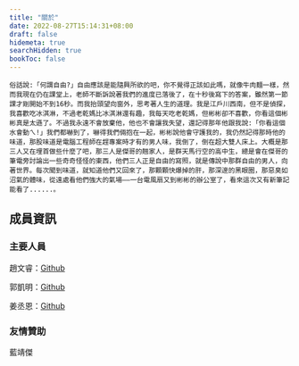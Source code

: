 ```yaml
---
title: "關於"
date: 2022-08-27T15:14:31+08:00
draft: false
hidemeta: true
searchHidden: true
bookToc: false
---
```



```
俗話說:「何謂自由?」自由應該是能隨興所欲的吧，你不覺得正該如此嗎，就像牛肉麵一樣，然而我現在仍在課堂上，老師不斷訴說著我們的進度已落後了，在十秒後寫下的答案，雖然第一節課才剛開始不到16秒。而我抬頭望向窗外，思考著人生的道理。我是江戶川西南，但不是偵探，我喜歡吃冰淇淋，不過老乾媽比冰淇淋還有趣，我每天吃老乾媽，但彬彬卻不喜歡，你看這個彬彬真是太遜了。不過我永遠不會放棄他，他也不會讓我失望，還記得那年他跟我說:「你看這個水會動ㄟ!」我們都嚇到了，嚇得我們倆抱在一起，彬彬說他會守護我的，我仍然記得那時他的味道，那股味道是電腦工程師在趕專案時才有的男人味，我倒了，倒在超大雙人床上。大概是那三人又在埋首做些什麼了吧，那三人是傑哥的翹家人，是群天馬行空的高中生，總是會在傑哥的筆電旁討論出一些奇奇怪怪的東西，他們三人正是自由的寫照，就是傳說中那群自由的男人，向著世界。每次聞到味道，就知道他們又回來了，那顆顆快爆掉的肝，那深邃的黑眼圈，那惡臭如沼氣的體味，從遠處看他們強大的氣場——一台電風扇又到彬彬的辦公室了，看來這次又有新筆記能看了......。
```

## 成員資訊
### 主要人員

趙文睿：[Github](https://github.com/Chaoray)

郭凱明：[Github](https://github.com/ThatShark)

姜丞恩：[Github](https://github.com/anyon6)

### 友情贊助

藍靖傑
